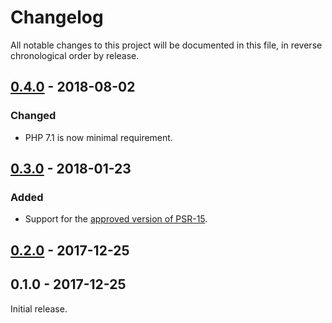 # Changelog

All notable changes to this project will be documented in this file, in reverse chronological order by release.

## [0.4.0](https://github.com/tuupola/http-factory/compare/0.3.0...0.4.0) - 2018-08-02
### Changed
- PHP 7.1 is now minimal requirement.

## [0.3.0](https://github.com/tuupola/trytes/compare/0.2.0...0.3.0) - 2018-01-23
### Added
- Support for the [approved version of PSR-15](https://github.com/php-fig/http-server-middleware).

## [0.2.0](https://github.com/tuupola/trytes/compare/0.1.0...0.2.0) - 2017-12-25

## 0.1.0 - 2017-12-25

Initial release.
